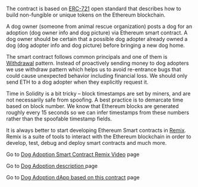 The contract is based on  [ERC-721](http://erc721.org/) open standard that describes how to build non-fungible or unique tokens on the Ethereum blockchain.

A dog owner (someone from animal rescue organization) posts a dog for an adoption (dog owner info and dog picture) via Ethereum smart contract. A dog owner should be certain that a possible dog adopter already owned a dog (dog adopter info and dog picture) before bringing a new dog home. 

The smart contract follows common principals and one of them is  [Withdrawal](https://solidity.readthedocs.io/en/v0.4.24/common-patterns.html#withdrawal-from-contracts) pattern. Instead of proactively sending money to dog adopters we use withdraw pattern which helps us to avoid re-entrance bugs that could cause unexpected behavior including financial loss. We should only send ETH to a dog adopter when they explicitly request it. 

Time in Solidity is a bit tricky – block timestamps are set by miners, and are not necessarily safe from spoofing. A best practice is to demarcate time based on block number. We know that Ethereum blocks are generated roughly  every 15 seconds so we can infer timestamps from these numbers rather than the spoofable timestamp fields.

It is always better to start developing Ethereum Smart contracts in  [Remix](https://remix.ethereum.org). Remix is a suite of tools to interact with the Ethereum blockchain in order to develop, test, debug and deploy smart contracts and much more.

Go to [Dog Adoption Smart Contract Remix Video](https://youtu.be/mziWxy2k_pE) page

Go to [Dog Adoption description ](https://ashot72.github.io/solidity-ERC-721--dogadoption-contract/index.html) page 

Go to [Dog Adoption dApp based on this contract](https://ashot72.github.io/Dog-Adoption-dApp/index.html) page 


